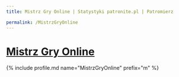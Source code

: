 ```yaml
---
title: Mistrz Gry Online | Statystyki patronite.pl | Patromierz

permalink: /MistrzGryOnline
---
```


# [Mistrz Gry Online](https://patronite.pl/MistrzGryOnline)

{% include profile.md name="MistrzGryOnline" prefix="m" %}

